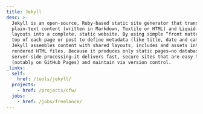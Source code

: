 ```yaml
---
title: Jekyll
desc: >-
  Jekyll is an open-source, Ruby-based static site generator that transforms
  plain-text content (written in Markdown, Textile or HTML) and Liquid-templated
  layouts into a complete, static website. By using simple “front matter” at the
  top of each page or post to define metadata (like title, date and categories),
  Jekyll assembles content with shared layouts, includes and assets into fully
  rendered HTML files. Because it produces only static pages—no databases or
  server-side processing—it delivers fast, secure sites that are easy to host
  (notably on GitHub Pages) and maintain via version control.
_links:
  self:
    href: /tools/jekyll/
  projects:
    - href: /projects/cfw/
  jobs:
    - href: /jobs/freelance/
---
```

